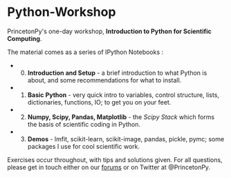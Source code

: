Python-Workshop
===============

PrincetonPy's one-day workshop, **Introduction to Python for Scientific Computing**.

The material comes as a series of IPython Notebooks :

- 0. **Introduction and Setup** - a brief introduction to what Python is about, and some recommendations for 
what to install.
- 1. **Basic Python** - very quick intro to variables, control structure, lists, dictionaries, functions, IO; 
to 
get you on your feet.
- 2. **Numpy, Scipy, Pandas, Matplotlib** - the *Scipy Stack* which forms the basis of scientific coding in Python.
- 3. **Demos** - lmfit, scikit-learn, scikit-image, pandas, pickle, pymc; some packages I use for cool 
scientific work.

Exercises occur throughout, with tips and solutions given. For all questions, please get in 
touch either on our [forums](princetonpy.com) or on Twitter at @PrincetonPy. 
